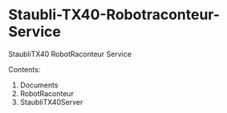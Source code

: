 # Staubli-TX40-Robotraconteur-Service
StaubliTX40 RobotRaconteur Service

Contents:
1. Documents
2. RobotRaconteur
3. StaubliTX40Server
